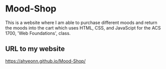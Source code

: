 # Mood-Shop
This is a website where I am able to purchase different moods and return the moods into the cart which uses HTML, CSS, and JavaScipt for the ACS 1700, 'Web Foundations', class.

## URL to my website
https://ahyeonn.github.io/Mood-Shop/
